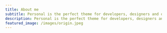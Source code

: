 ```yaml
---
title: About me
subtitle: Personal is the perfect theme for developers, designers and other creatives.
description: Personal is the perfect theme for developers, designers and other creatives.
featured_image: /images/origin.jpeg
---
```




